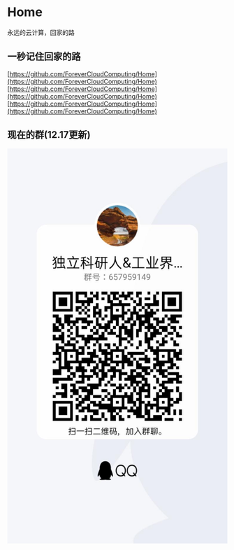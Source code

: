 # Home
永远的云计算，回家的路
## 一秒记住回家的路
[https://github.com/ForeverCloudComputing/Home](https://github.com/ForeverCloudComputing/Home)<br>
[https://github.com/ForeverCloudComputing/Home](https://github.com/ForeverCloudComputing/Home)<br>
[https://github.com/ForeverCloudComputing/Home](https://github.com/ForeverCloudComputing/Home)<br>
## 现在的群(12.17更新)
![群](独立科研人.jpg)

